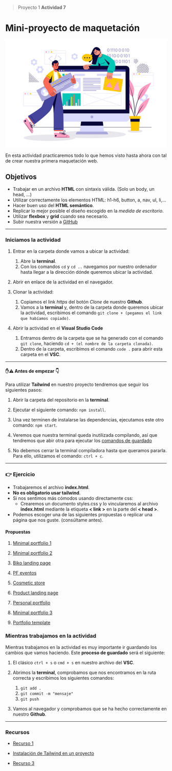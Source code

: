 > Proyecto 1
**Actividad 7**

# Mini-proyecto de maquetación #

![imagen_de_portada](./src/img/readme-image.jpg)

En esta actividad practicaremos todo lo que hemos visto hasta ahora con tal de crear nuestra primera maquetación web.


## Objetivos ##

- Trabajar en un archivo **HTML** con sintaxis válida. (Solo un body, un head, ...)
- Utilizar correctamente los elementos HTML: h1-h6, button, a, nav, ul, li,...
- Hacer buen uso del **HTML semántico**.
- Replicar lo mejor posible el diseño escogido en la *medida de escritorio*.
- Utilizar **flexbox** y **grid** cuando sea necesario.
- Subir nuestra versión a [GitHub](https://github.com/)



---

### **Iniciamos la actividad** ###

1. Entrar en la carpeta donde vamos a ubicar la actividad:
    1. Abre la **terminal**.
    2. Con los comandos `cd` y `cd ..` navegamos por nuestro ordenador hasta llegar a la dirección dónde queremos ubicar la actividad.

2. Abrir en enlace de la actividad en el navegador.
3. Clonar la actividad:
    1. Copiamos el link *https* del botón *Clone* de nuestro **Github**.
    2. Vamos a la **terminal** y, dentro de la carpeta donde queremos ubicar la actividad, escribimos el comando `git clone + (pegamos el link que habíamos copiado)`.

4. Abrir la actividad en el **Visual Studio Code**
    1. Entramos dentro de la carpeta que se ha generado con el comando `git clone`, haciendo `cd + (el nombre de la carpeta clonada)`.
    2. Dentro de la carpeta, escribimos el comando `code .` para abrir esta carpeta en el **VSC**.



---


#### :raised_hand::warning: Antes de empezar :point_down: ####

Para utilizar **Tailwind** en nuestro proyecto tendremos que seguir los siguientes pasos:

1. Abrir la carpeta del repositorio en la **terminal**.

2. Ejecutar el siguiente comando: `npm install`.

3. Una vez terminen de instalarse las dependencias, ejecutamos este otro comando: `npm start`.

4. Veremos que nuestra terminal queda inutilizada compilando, así que tendremos que abir otra para ejecutar los [comandos de guardado](#mientras-trabajamos-en-la-actividad)

5. No debemos cerrar la terminal compiladora hasta que queramos pararla. Para ello, utilizamos el comando: `ctrl + c`.

---

### :point_right: **Ejercicio** ###

- Trabajaremos el archivo **index.html**.
- **No es obligatorio usar tailwind**.
- Si nos sentimos más cómodos usando directamente css:
    - Crearemos un documento styles.css y lo vincularemos al archivo **index.html** mediante la etiqueta **< link >** en la parte del **< head >**.
- Podemos escoger una de las siguientes propuestas o replicar una página que nos guste. (consúltame antes).

#### Propuestas ####

1. [Minimal portfolio 1](https://www.figma.com/file/6wwvT2WCdiFJorQQdPM3xd/Minimal-Portfolio-(Community)?type=design&node-id=0-1&t=pnObDcihv8CpZgRf-0)

2. [Minimal portfolio 2](https://www.figma.com/file/fWKEGpBEZdbrrfRmcyYict/Free-Minimal-Portfolio-Website-UI-(Community)?type=design&node-id=0-1&t=QKjrusvQ94jjGSWD-0)

3. [Biko landing page](https://www.figma.com/file/hATWD1oihPfrqQxHVUSu1A/Biko---Startup-Landing-Page-Template-(Community)?type=design&node-id=0-1&t=xpkSbcGiFNpNraaD-0)

4. [PF eventos](https://www.figma.com/file/aIduiOSkn6b0nq1M9pFv0O/Website-desing-(Community)?type=design&node-id=0-1&t=leLDyY65AXdrHNNL-0)

5. [Cosmetic store](https://www.figma.com/file/tb1W9EL8jXmqQru1LLu8G7/Miralou-Four---Cosmetic-Store-eCommerce-Theme-(Community)?type=design&node-id=2-2&t=OMKOOszIcvdHTlnJ-0)

6. [Product landing page](https://www.figma.com/file/n8PrT2vVxExl5ifvQEz1K5/Product-Landing-Page-(Community)?type=design&node-id=1-1366&t=sp1Yznlm3mTsl80N-0)

7. [Personal portfolio](https://www.figma.com/file/aTHEjq0UfirHcB1Fv9EvBl/Personal-Portfolio-Website-Template-(Community)?type=design)

8. [Minimal portfolio 3](https://www.figma.com/file/qbKgp8yiLtlzceBYU1FyGb/Minimal%2C-One-Page-Portfolio-Template-(Community)?type=design&node-id=0-1&t=Z1hnIr8vjvicXsKk-0)


9. [Portfolio template](https://www.figma.com/file/M15URwQZNO0vLmDQfyRdXM/Arnau-Ros-%E2%80%A2-Portfolio-Template-(Community)?type=design&node-id=0-1&t=bYDs1KErUJU7urLM-0)


### **Mientras trabajamos en la actividad** ###

Mientras trabajamos en la actividad es muy importante ir guardando los cambios que vamos haciendo. Este **proceso de guardado** será el siguiente: 

1. El clásico `ctrl + s` o `cmd + s` en nuestro archivo del **VSC**.
2. Abrimos la **terminal**, comprobamos que nos encontramos en la ruta correcta y escribimos los siguientes comandos:
    1. `git add .`
    2. `git commit -m "mensaje"`
    3. `git push`

3. Vamos al navegador y comprobamos que se ha hecho correctamente en nuestro **Github**.


---

### Recursos ###

- [Recurso 1](https://tailwindcss.com/docs/utility-first)

- [Instalación de Tailwind en un proyecto](https://tailwindcss.com/docs/installation)

- [Recurso 3](https://www.youtube.com/c/TailwindLabs)

